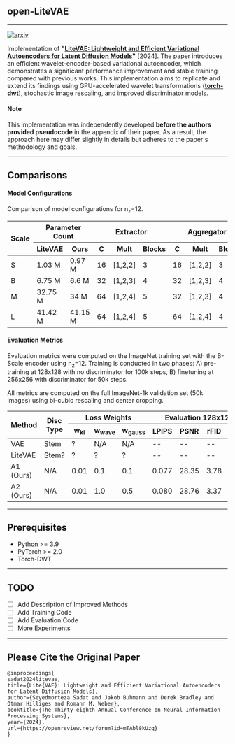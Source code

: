 ## open-LiteVAE

---
[![arxiv](https://img.shields.io/badge/arXiv-2405.14477-red)](https://arxiv.org/abs/2405.14477)
 
Implementation of **"[LiteVAE: Lightweight and Efficient Variational Autoencoders for Latent Diffusion Models](https://openreview.net/forum?id=mTAbl8kUzq)"** [2024]. The paper introduces an efficient wavelet-encoder-based variational autoencoder, which demonstrates a significant performance improvement and stable training compared with previous works. This implementation aims to replicate and extend its findings using GPU-accelerated wavelet transformations (**[torch-dwt](https://github.com/KeKsBoTer/torch-dwt)**), stochastic image rescaling, and improved discriminator models.

#### Note
This implementation was independently developed **before the authors provided pseudocode** in the appendix of their paper. As a result, the approach here may differ slightly in details but adheres to the paper's methodology and goals.

---
## Comparisons 

#### Model Configurations

Comparison of model configurations for n<sub>z</sub>=12.

<table>
  <thead>
    <tr>
      <th rowspan="2">Scale</th>
      <th rowspan="1" colspan="2">Parameter Count</th>
      <th colspan="3">Extractor</th>
      <th colspan="3">Aggregator</th>
    </tr>
    <tr>
    <th>LiteVAE</th>
     <th> Ours </th>
      <th>C</th>
      <th>Mult</th>
      <th>Blocks</th>
      <th>C</th>
      <th>Mult</th>
      <th>Blocks</th>
    </tr>
  </thead>
  <tbody>
    <tr>
      <td>S</td>
      <td>1.03 M</td>
      <td>0.97 M</td>
      <td>16</td>
      <td>[1,2,2]</td>
      <td>3</td>
      <td>16</td>
      <td>[1,2,2]</td>
      <td>3</td>
    </tr>
    <tr>
      <td>B</td>
      <td>6.75 M</td>
      <td>6.6 M</td>
      <td>32</td>
      <td>[1,2,3]</td>
      <td>4</td>
      <td>32</td>
      <td>[1,2,3]</td>
      <td>4</td>
    </tr>
        <tr>
      <td>M</td>
      <td>32.75 M</td>
      <td>34 M </td>
      <td>64</td>
      <td>[1,2,4]</td>
      <td>5</td>
      <td>32</td>
      <td>[1,2,3]</td>
      <td>4</td>
    </tr>
      <tr>
      <td>L</td>
      <td>41.42 M</td>
      <td>41.15 M</td>
      <td>64</td>
      <td>[1,2,4]</td>
      <td>5</td>
      <td>64</td>
      <td>[1,2,4]</td>
      <td>4</td>
    </tr>
  </tbody>
</table>

#### Evaluation Metrics

Evaluation metrics were computed on the ImageNet training set with the B-Scale encoder using n<sub>z</sub>=12. Training is conducted in two phases: A) pre-training at 128x128 with no discriminator for 100k steps, B) finetuning at 256x256 with discriminator for 50k steps. 

All metrics are computed on the full ImageNet-1k validation set (50k images) using bi-cubic rescaling and center cropping.

<table>
  <thead>
    <tr>
      <th rowspan="2">Method</th>
      <th rowspan="2"> Disc Type </th>
      <th colspan="3">Loss Weights</th>
      <th colspan="4">Evaluation 128x128</th>
      <th colspan="4">Evaluation 256x256</th>
    </tr>
    <tr>
      <th>w<sub>kl</sub></th>
      <th>w<sub>wave</sub></th>
      <th>w<sub>gauss</sub></th>
      <th>LPIPS</th>
      <th>PSNR</th>
      <th>rFID</th>
      <th>SSIM</th>
      <th>LPIPS</th>
      <th>PSNR</th>
      <th>rFID</th>
      <th>SSIM</th>
    </tr>
  </thead>
  <tbody>
    <tr>
      <td>VAE</td>
      <td>Stem</td>
      <!-- Weights -->
      <td>?</td>
      <td>N/A</td>
      <td>N/A</td>
      <!-- 128x128 -->
      <td>--</td>
      <td>--</td>
      <td>--</td>
      <td>--</td>
      <!-- 256x256 -->
      <td>0.069</td>
      <td>29.25</td>
      <td>0.95</td>
      <td>0.86</td>
    </tr>
     <tr>
      <td>LiteVAE</td>
      <td>Stem?</td>
      <!-- Weights -->
      <td>?</td>
      <td>?</td>
      <td>?</td>
      <!-- 128x128 -->
      <td>--</td>
      <td>--</td>
      <td>--</td>
      <td>--</td>
      <!-- 256x256 -->
      <td>0.069</td>
      <td>29.55</td>
      <td>0.94</td>
      <td>0.87</td>
    </tr>
    <tr>
      <td>A1 (Ours)</td>
      <td>N/A</td>
      <!-- Weights -->
      <td>0.01</td>
      <td>0.1</td>
      <td>0.1</td>
      <!-- 128x128 -->
      <td>0.077</td>
      <td>28.35</td>
      <td>3.78</td>
      <td>0.85</td>
      <!-- 256x256 -->
      <td>0.081</td>
      <td>29.38</td>
      <td>1.86</td>
      <td>0.85</td>
    </tr>
    <tr>
      <td>A2 (Ours)</td>
      <td>N/A</td>
      <!-- Weights -->
      <td>0.01</td>
      <td>1.0</td>
      <td>0.5</td>
      <!-- 128x128 -->
      <td>0.080</td>
      <td>28.76</td>
      <td>3.37</td>
      <td>0.86</td>
      <!-- 256x256 -->
      <td>0.084</td>
      <td>29.78</td>
      <td>1.12</td>
      <td>0.86</td>
    </tr>
  </tbody>
</table>

---


## Prerequisites
- Python >= 3.9
- PyTorch >= 2.0
- Torch-DWT


---

## TODO

- [ ] Add Description of Improved Methods
- [ ] Add Training Code
- [ ] Add Evaluation Code
- [ ] More Experiments

---


## Please Cite the Original Paper

```
@inproceedings{
sadat2024litevae,
title={Lite{VAE}: Lightweight and Efficient Variational Autoencoders for Latent Diffusion Models},
author={Seyedmorteza Sadat and Jakob Buhmann and Derek Bradley and Otmar Hilliges and Romann M. Weber},
booktitle={The Thirty-eighth Annual Conference on Neural Information Processing Systems},
year={2024},
url={https://openreview.net/forum?id=mTAbl8kUzq}
}
```

